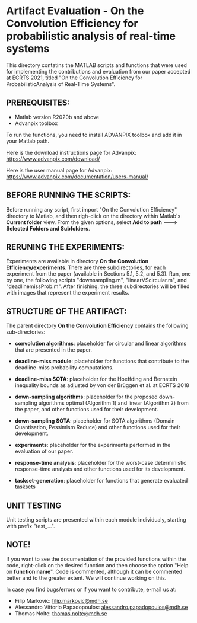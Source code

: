 # Artifact Evaluation - On the Convolution Efficiency for probabilistic analysis of real-time systems

This directory contatins the MATLAB scripts and functions that were used for implementing
the contributions and evaluation from our paper accepted at ECRTS 2021, titled
"On the Convolution Efficiency for ProbabilisticAnalysis of Real-Time Systems".


## PREREQUISITES: 

- Matlab version R2020b and above
- Advanpix toolbox

To run the functions, you need to install ADVANPIX toolbox and add it in your Matlab path.

Here is the download instructions page for Advanpix:
https://www.advanpix.com/download/

Here is the user manual page for Advanpix:
https://www.advanpix.com/documentation/users-manual/


## BEFORE RUNNING THE SCRIPTS:

Before running any script, first import "On the Convolution Efficiency" directory to Matlab, and
then righ-click on the directory within Matlab's **Current folder** view. From the given
options, select **Add to path** ---> **Selected Folders and Subfolders**.


## RERUNING THE EXPERIMENTS:

Experiments are available in directory **On the Convolution Efficiency/experiments**.
There are three subdirectories, for each experiment from the paper 
(available in Sections 5.1, 5.2, and 5.3).
Run, one by one, the following scripts
"downsampling.m", "linearVScircular.m", and "deadlinemissProb.m".
After finishing, the three subdirectories will be filled with images that represent
the experiment results.


## STRUCTURE OF THE ARTIFACT:

The parent directory **On the Convolution Efficiency** contains the following sub-directories:

- **convolution algorithms**: placeholder for circular and linear algorithms that are presented
                          in the paper.

- **deadline-miss module**: placeholder for functions that contribute to the deadline-miss
                        probability computations.

- **deadline-miss SOTA**: placeholder for the Hoeffding and Bernstein inequality bounds
                      as adjusted by von der Brüggen et al. at ECRTS 2018

- **down-sampling algorithms**: placeholder for the proposed down-sampling algorithms
                            optimal (Algorithm 1) and linear (Algorithm 2) from the paper,
                            and other functions used for their development.

- **down-sampling SOTA**: placeholder for SOTA algorithms (Domain Quantisation, Pessimism Reduce)
                      and other functions used for their development.

- **experiments**: placeholder for the experiments performed in the evaluation
               of our paper.

- **response-time analysis**: placeholder for the worst-case deterministic response-time analysis
                          and other functions used for its development.

- **taskset-generation**: placeholder for functions that generate evaluated tasksets



## UNIT TESTING

Unit testing scripts are presented within each module individualy, starting with prefix "test_...".

## NOTE!

If you want to see the documentation of the provided functions within the code, right-click on the
desired function and then choose the option "Help on **function name**".
Code is commented, although it can be commented better and to the greater extent.
We will continue working on this.

In case you find bugs/errors or if you want to contribute, e-mail us at:

- Filip Markovic: filip.markovic@mdh.se
- Alessandro Vittorio Papadopoulos: alessandro.papadopoulos@mdh.se
- Thomas Nolte: thomas.nolte@mdh.se



